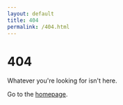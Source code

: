 ```yaml
---
layout: default
title: 404
permalink: /404.html
---
```


# 404

Whatever you're looking for isn't here.

Go to the [homepage](/).
